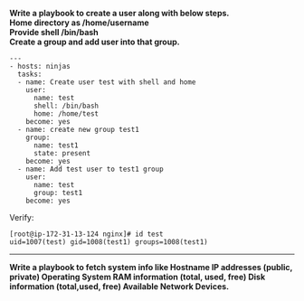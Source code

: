 **Write a playbook to create a user along with below steps.  
Home directory as /home/username  
Provide shell /bin/bash  
Create a group and add user into that group.**

```
---
- hosts: ninjas
  tasks:
  - name: Create user test with shell and home
    user:
      name: test
      shell: /bin/bash
      home: /home/test
    become: yes
  - name: create new group test1
    group:
      name: test1
      state: present
    become: yes
  - name: Add test user to test1 group
    user:
      name: test
      group: test1
    become: yes
```
Verify:  
```
[root@ip-172-31-13-124 nginx]# id test
uid=1007(test) gid=1008(test1) groups=1008(test1)
```
-------------------------------------------------------------------------------  
**Write a playbook to fetch system info like
Hostname
IP addresses (public, private)
Operating System
RAM information (total, used, free)
Disk information (total,used, free)
Available Network Devices.**




